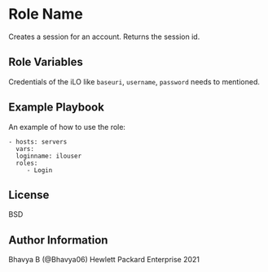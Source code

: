 Role Name
=========

Creates a session for an account. Returns the session id.

Role Variables
--------------

Credentials of the iLO like `baseuri`, `username`, `password` needs to mentioned.

Example Playbook
----------------

An example of how to use the role: 

    - hosts: servers
      vars:
      loginname: ilouser
      roles:
         - Login

License
-------

BSD

Author Information
------------------

Bhavya B (@Bhavya06) Hewlett Packard Enterprise 2021 
